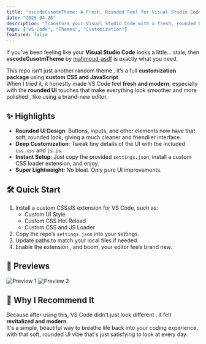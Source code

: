 ```yaml
---
title: "vscodeCusotmTheme: A Fresh, Rounded Feel for Visual Studio Code"
date: "2025-04-26"
description: "Transform your Visual Studio Code with a fresh, rounded UI using vscodeCusotmTheme by mahmoud-asdf. A simple yet effective customization package that makes coding feel modern and clean."
tags: ["VS Code", "Themes", "Customization"]
featured: false
---
```


If you’ve been feeling like your **Visual Studio Code** looks a little... stale, then **vscodeCusotmTheme** by [mahmoud-asdf](https://github.com/mahmoud-asdf/vscodeCusotmTheme) is exactly what you need.

This repo isn’t just another random theme , it’s a full **customization package** using **custom CSS and JavaScript**.  
When I tried it, it honestly made VS Code feel **fresh and modern**, especially with the **rounded UI** touches that make everything look smoother and more polished , like using a brand-new editor.

## ✨ Highlights

- **Rounded UI Design**: Buttons, inputs, and other elements now have that soft, rounded look, giving a much cleaner and friendlier interface.
- **Deep Customization**: Tweak tiny details of the UI with the included `css.css` and `js.js`.
- **Instant Setup**: Just copy the provided `settings.json`, install a custom CSS loader extension, and enjoy.
- **Super Lightweight**: No bloat. Only pure UI improvements.

## 🛠 Quick Start

1. Install a custom CSS/JS extension for VS Code, such as:
   - Custom UI Style
   - Custom CSS Hot Reload
   - Custom CSS and JS Loader
2. Copy the repo’s `settings.json` into your settings.
3. Update paths to match your local files if needed.
4. Enable the extension , and boom, your editor feels brand new.

## 📸 Previews

<img src="/images/blog/vscodecusotmtheme-a-fresh-rounded-feel-for-visual-studio-code/s-1.jpg" alt="Preview 1" />
<img src="/images/blog/vscodecusotmtheme-a-fresh-rounded-feel-for-visual-studio-code/s-2.jpg" alt="Preview 2" />

## 🎯 Why I Recommend It

Because after using this, VS Code didn't just look different , it felt **revitalized and modern**.  
It's a simple, beautiful way to breathe life back into your coding experience, with that soft, rounded UI vibe that's just satisfying to look at every day.

